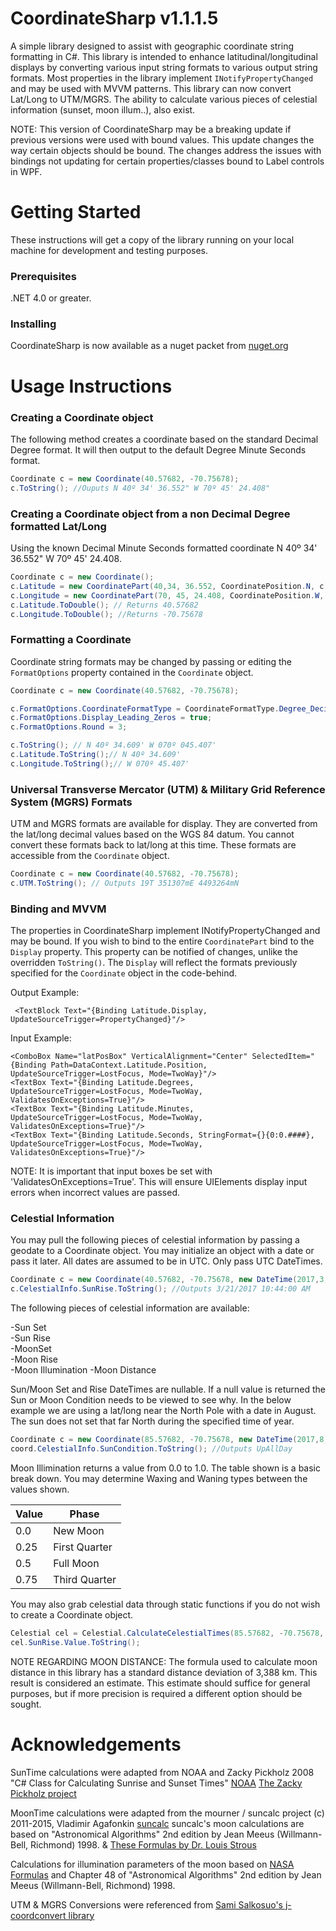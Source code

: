 # CoordinateSharp v1.1.1.5

A simple library designed to assist with geographic coordinate string formatting in C#. This library is intended to enhance latitudinal/longitudinal displays by converting various input string formats to various output string formats. Most properties in the library implement ```INotifyPropertyChanged``` and may be used with MVVM patterns. This library can now convert Lat/Long to UTM/MGRS. The ability to calculate various pieces of celestial information (sunset, moon illum..), also exist.

NOTE: This version of CoordinateSharp may be a breaking update if previous versions were used with bound values. This update changes the way certain objects should be bound. The changes address the issues with bindings not updating for certain properties/classes bound to Label controls in WPF. 

# Getting Started
These instructions will get a copy of the library running on your local machine for development and testing purposes.

### Prerequisites
.NET 4.0 or greater.

### Installing
CoordinateSharp is now available as a nuget packet from [nuget.org](https://www.nuget.org/packages/CoordinateSharp/)

# Usage Instructions

### Creating a Coordinate object

The following method creates a coordinate based on the standard Decimal Degree format.
It will then output to the default Degree Minute Seconds format.

```C#
Coordinate c = new Coordinate(40.57682, -70.75678);
c.ToString(); //Ouputs N 40º 34' 36.552" W 70º 45' 24.408"
```

### Creating a Coordinate object from a non Decimal Degree formatted Lat/Long

Using the known Decimal Minute Seconds formatted coordinate N 40º 34' 36.552" W 70º 45' 24.408.

```C#
Coordinate c = new Coordinate();
c.Latitude = new CoordinatePart(40,34, 36.552, CoordinatePosition.N, c);
c.Longitude = new CoordinatePart(70, 45, 24.408, CoordinatePosition.W, c);
c.Latitude.ToDouble(); // Returns 40.57682
c.Longitude.ToDouble(); //Returns -70.75678
```
### Formatting a Coordinate

Coordinate string formats may be changed by passing or editing the ```FormatOptions``` property contained in the ```Coordinate``` object. 

```C#
Coordinate c = new Coordinate(40.57682, -70.75678);

c.FormatOptions.CoordinateFormatType = CoordinateFormatType.Degree_Decimal_Minutes;
c.FormatOptions.Display_Leading_Zeros = true;
c.FormatOptions.Round = 3;

c.ToString(); // N 40º 34.609' W 070º 045.407'
c.Latitude.ToString();// N 40º 34.609'
c.Longitude.ToString();// W 070º 45.407'
```

### Universal Transverse Mercator (UTM) & Military Grid Reference System (MGRS) Formats

UTM and MGRS formats are available for display. They are converted from the lat/long decimal values based on the WGS 84 datum. You cannot convert these formats back to lat/long at this time. These formats are accessible from the ```Coordinate``` object.

```C#
Coordinate c = new Coordinate(40.57682, -70.75678);
c.UTM.ToString(); // Outputs 19T 351307mE 4493264mN
```

### Binding and MVVM

The properties in CoordinateSharp implement INotifyPropertyChanged and may be bound. If you wish to bind to the entire ```CoordinatePart``` bind to the ```Display``` property. This property can be notified of changes, unlike the overridden ```ToString()```. The ```Display``` will reflect the formats previously specified for the ```Coordinate``` object in the code-behind.

Output Example:
```XAML
 <TextBlock Text="{Binding Latitude.Display, UpdateSourceTrigger=PropertyChanged}"/>
 ```
 Input Example:
 ```XAML
 <ComboBox Name="latPosBox" VerticalAlignment="Center" SelectedItem="{Binding Path=DataContext.Latitude.Position, UpdateSourceTrigger=LostFocus, Mode=TwoWay}"/>
 <TextBox Text="{Binding Latitude.Degrees, UpdateSourceTrigger=LostFocus, Mode=TwoWay, ValidatesOnExceptions=True}"/>
 <TextBox Text="{Binding Latitude.Minutes, UpdateSourceTrigger=LostFocus, Mode=TwoWay, ValidatesOnExceptions=True}"/>
 <TextBox Text="{Binding Latitude.Seconds, StringFormat={}{0:0.####}, UpdateSourceTrigger=LostFocus, Mode=TwoWay, ValidatesOnExceptions=True}"/>
 ```
 
NOTE: It is important that input boxes be set with 'ValidatesOnExceptions=True'. This will ensure UIElements display input errors when incorrect values are passed.
 
 ### Celestial Information
 
 You may pull the following pieces of celestial information by passing a geodate to a Coordinate object. You may initialize an object with a date or pass it later. All dates are assumed to be in UTC. Only pass UTC DateTimes.

  ```C#
  Coordinate c = new Coordinate(40.57682, -70.75678, new DateTime(2017,3,21));
  c.CelestialInfo.SunRise.ToString(); //Outputs 3/21/2017 10:44:00 AM
  ```
  
  The following pieces of celestial information are available:
  
  -Sun Set        
  -Sun Rise         
  -MoonSet          
  -Moon Rise        
  -Moon Illumination
  -Moon Distance
    
  Sun/Moon Set and Rise DateTimes are nullable. If a null value is returned the Sun or Moon Condition needs to be viewed to see why. In the below example we are using a lat/long near the North Pole with a date in August. The sun does not set that far North during the specified time of year.
  
   ```C#
  Coordinate c = new Coordinate(85.57682, -70.75678, new DateTime(2017,8,21));
  coord.CelestialInfo.SunCondition.ToString(); //Outputs UpAllDay
  ```
  
   Moon Illimination returns a value from 0.0 to 1.0. The table shown is a basic break down. You may determine Waxing and Waning types between the values shown.
  
|Value |Phase          |
| ---- | ------------- |
| 0.0  | New Moon      |
| 0.25 | First Quarter |
| 0.5  | Full Moon     |
| 0.75 | Third Quarter |

  You may also grab celestial data through static functions if you do not wish to create a Coordinate object.
  
  ```C#
  Celestial cel = Celestial.CalculateCelestialTimes(85.57682, -70.75678, new DateTime(2017,8,21));
  cel.SunRise.Value.ToString();
  ```
  
  NOTE REGARDING MOON DISTANCE: The formula used to calculate moon distance in this library has a standard distance deviation of 3,388 km. This result is considered an estimate. This estimate should suffice for general purposes, but if more precision is required a different option should be sought.
   
# Acknowledgements

SunTime calculations were adapted from NOAA and Zacky Pickholz 2008 "C# Class for Calculating Sunrise and Sunset Times" 
 [NOAA](https://www.esrl.noaa.gov/gmd/grad/solcalc/main.js)
 [The Zacky Pickholz project](https://www.codeproject.com/Articles/29306/C-Class-for-Calculating-Sunrise-and-Sunset-Times)

MoonTime calculations were adapted from the mourner / suncalc project (c) 2011-2015, Vladimir Agafonkin [suncalc](https://github.com/mourner/suncalc/blob/master/suncalc.js)
suncalc's moon calculations are based on "Astronomical Algorithms" 2nd edition by Jean Meeus (Willmann-Bell, Richmond) 1998.
 & [These Formulas by Dr. Louis Strous](http://aa.quae.nl/en/reken/hemelpositie.html)

Calculations for illumination parameters of the moon based on [NASA Formulas](http://idlastro.gsfc.nasa.gov/ftp/pro/astro/mphase.pro) and Chapter 48 of "Astronomical Algorithms" 2nd edition by Jean Meeus (Willmann-Bell, Richmond) 1998.

UTM & MGRS Conversions were referenced from [Sami Salkosuo's j-coordconvert library](https://www.ibm.com/developerworks/library/j-coordconvert/)
  
  
